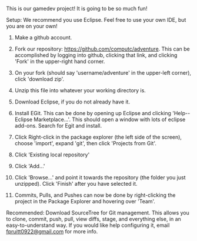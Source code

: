 This is our gamedev project! It is going to be so much fun!

Setup:
We recommend you use Eclipse. Feel free to use your own IDE, but you are on your own!

1) Make a github account.

2) Fork our repository: https://github.com/computc/adventure. This can be accomplished by logging into github, clicking that link, and clicking 'Fork' in the upper-right hand corner.

3) On your fork (should say 'username/adventure' in the upper-left corner), click 'download zip'. 

4) Unzip this file into whatever your working directory is.

5) Download Eclipse, if you do not already have it.

6) Install EGit. This can be done by opening up Eclipse and clicking 'Help--Eclipse Marketplace...'. This should open a window with lots of eclipse add-ons. Search for Egit and install.

5) Click Right-click in the package explorer (the left side of the screen), choose 'import', expand 'git', then click 'Projects from Git'.

6) Click 'Existing local repository'

7) Click 'Add...'

8) Click 'Browse...' and point it towards the repository (the folder you just unzipped). Click 'Finish' after you have selected it.

9) Commits, Pulls, and Pushes can now be done by right-clicking the project in the Package Explorer and hovering over 'Team'.

Recommended:
Download SourceTree for Git management. This allows you to clone, commit, push, pull, view diffs, stage, and everything else, in an easy-to-understand way. If you would like help configuring it, email fpruitt0922@gmail.com for more info.
